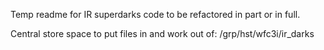 Temp readme for IR superdarks code to be refactored in part or in full.

Central store space to put files in and work out of: /grp/hst/wfc3i/ir_darks
